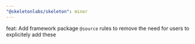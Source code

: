 ```yaml
---
"@skeletonlabs/skeleton": minor
---
```


feat: Add framework package `@source` rules to remove the need for users to explicitely add these
  